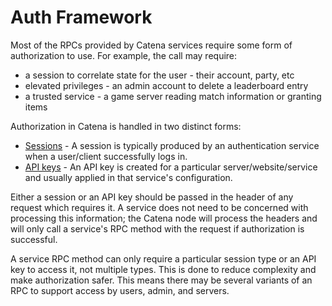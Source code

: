# Auth Framework

Most of the RPCs provided by Catena services require some form of authorization to use. For example, the call may
require:

* a session to correlate state for the user - their account, party, etc
* elevated privileges - an admin account to delete a leaderboard entry
* a trusted service - a game server reading match information or granting items

Authorization in Catena is handled in two distinct forms:

* [Sessions](sessions.md) - A session is typically produced by an authentication service when a user/client successfully logs in.
* [API keys](api-keys.md) - An API key is created for a particular server/website/service and usually applied in that service's
  configuration.

Either a session or an API key should be passed in the header of any request which requires it. A service does not need
to be concerned with processing this information; the Catena node will process the headers and will only call a
service's RPC method with the request if authorization is successful.

A service RPC method can only require a particular session type or an API key to access it, not multiple types. This is done to reduce complexity
and make authorization safer. This means there may be several variants of an RPC to support access by users, admin, and servers.